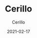 ---
designer: "Endless Knot"
description: "Color%20Name%3A%20Pewter%0AMaterial%3A%20Wool/Silk%0APile%3A%20CutStyle%3A%20Abstract"
image_primary: "img/Pewter-600x747.jpg"
manufacturer: "Endless Knot"
href: "https://endlessknotrugs.com/product/cerillo-pewter/"
subtitle: "Cerillo"
tags: 
  - "pewter"
  - "wool/silk"
  - "cut"
  - "abstract"
  - "Endless Knot"
  - "Hand-Knotted Rugs"
title: "Cerillo"
category: "hand-knotted-rugs"
slug: "/manufacturers/endless-knot/hand-knotted-rugs/endless-knot-cerillo"
date: "2021-02-17"
---